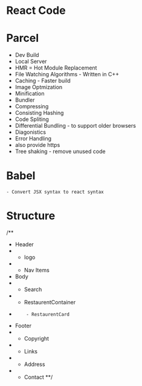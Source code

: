# React Code

# Parcel

- Dev Build
- Local Server
- HMR = Hot Module Replacement
- File Watching Algorithms - Written in C++
- Caching - Faster build
- Image Optmization
- Minification
- Bundler
- Compressing
- Consisting Hashing
- Code Spliting
- Differential Bundling - to support older browsers
- Diagonistics
- Error Handling
- also provide https
- Tree shaking - remove unused code

# Babel

    - Convert JSX syntax to react syntax

# Structure

/\*\*

- Header
- - logo
- - Nav Items
- Body
- - Search
- - RestaurentContainer
-         - RestaurentCard
- Footer
- - Copyright
- - Links
- - Address
- - Contact
    \*\*/

